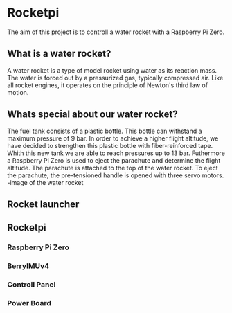 # Rocketpi
The aim of this project is to controll a water rocket with a Raspberry Pi Zero.

## What is a water rocket?
A water rocket is a type of model rocket using water as its reaction mass.
The water is forced out by a pressurized gas, typically compressed air. Like all rocket engines, it operates on the principle of Newton's third law of motion.

## Whats special about our water rocket?
The fuel tank consists of a plastic bottle. This bottle can withstand a maximum pressure of 9 bar.
In order to achieve a higher flight altitude, we have decided to strengthen this plastic bottle with fiber-reinforced tape.
Whith this new tank we are able to reach pressures up to 13 bar.
Futhermore a Raspberry Pi Zero is used to eject the parachute and determine the flight altitude.
The parachute is attached to the top of the water rocket. To eject the parachute, the pre-tensioned handle is opened with three servo motors.
-image of the water rocket

## Rocket launcher

## Rocketpi

### Raspberry Pi Zero

### BerryIMUv4

### Controll Panel

### Power Board
